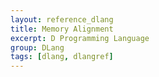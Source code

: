 ```yaml
---
layout: reference_dlang
title: Memory Alignment
excerpt: D Programming Language
group: DLang
tags: [dlang, dlangref]
---
```

